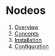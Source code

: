 # Nodeos

1. [Overview](00_overview.md)
2. [Concepts](01_concepts/index.md)
3. [Installation](02_installation/index.md)
4. [Configuration](03_configuration/index.md)
